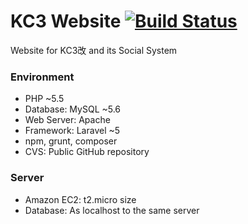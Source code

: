 # KC3 Website [![Build Status](https://travis-ci.org/KC3Kai/kc3-website.svg)](https://travis-ci.org/KC3Kai/kc3-website)
Website for KC3改 and its Social System


### Environment
* PHP ~5.5
* Database: MySQL ~5.6
* Web Server: Apache
* Framework: Laravel ~5
* npm, grunt, composer
* CVS: Public GitHub repository

### Server
* Amazon EC2: t2.micro size
* Database: As localhost to the same server
